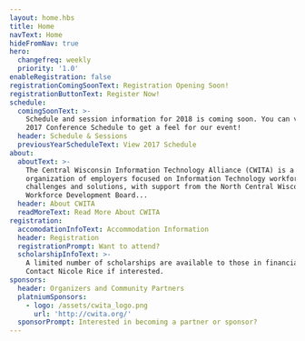```yaml
---
layout: home.hbs
title: Home
navText: Home
hideFromNav: true
hero:
  changefreq: weekly
  priority: '1.0'
enableRegistration: false
registrationComingSoonText: Registration Opening Soon!
registrationButtonText: Register Now!
schedule:
  comingSoonText: >-
    Schedule and session information for 2018 is coming soon. You can view the
    2017 Conference Schedule to get a feel for our event!
  header: Schedule & Sessions
  previousYearScheduleText: View 2017 Schedule
about:
  aboutText: >-
    The Central Wisconsin Information Technology Alliance (CWITA) is a voluntary
    organization of employers focused on Information Technology workforce
    challenges and solutions, with support from the North Central Wisconsin
    Workforce Development Board...
  header: About CWITA
  readMoreText: Read More About CWITA
registration:
  accomodationInfoText: Accommodation Information
  header: Registration
  registrationPrompt: Want to attend?
  scholarshipInfoText: >-
    A limited number of scholarships are available to those in financial need.
    Contact Nicole Rice if interested.
sponsors:
  header: Organizers and Community Partners
  platniumSponsors:
    - logo: /assets/cwita_logo.png
      url: 'http://cwita.org/'
  sponsorPrompt: Interested in becoming a partner or sponsor?
---
```


